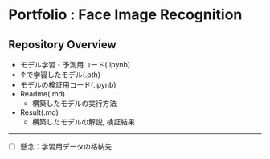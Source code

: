 # Portfolio : Face Image Recognition
## Repository Overview
- モデル学習・予測用コード(.ipynb)
- ↑で学習したモデル(.pth)
- モデルの検証用コード(.ipynb)
- Readme(.md)
  - 構築したモデルの実行方法
- Result(.md)
  - 構築したモデルの解説, 検証結果
---
- [ ] 懸念：学習用データの格納先
